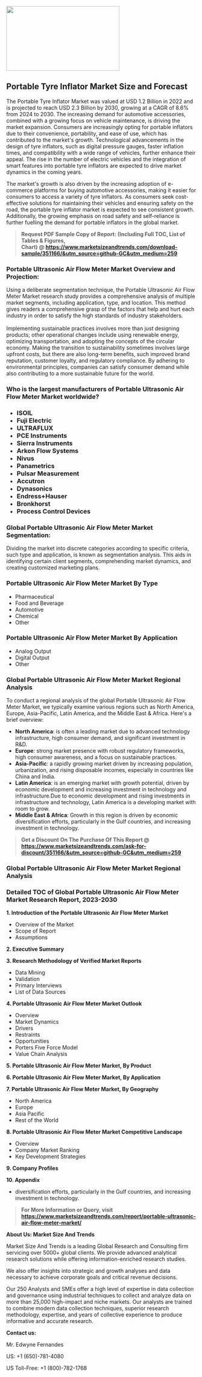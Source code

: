 <p><img class="alignnone size-medium wp-image-20088" src="https://ffe5etoiles.com/wp-content/uploads/2024/12/MST1-300x171.png" alt="" width="300" height="171" /></p><h2>Portable Tyre Inflator Market Size and Forecast</h2><p>The Portable Tyre Inflator Market was valued at USD 1.2 Billion in 2022 and is projected to reach USD 2.3 Billion by 2030, growing at a CAGR of 8.6% from 2024 to 2030. The increasing demand for automotive accessories, combined with a growing focus on vehicle maintenance, is driving the market expansion. Consumers are increasingly opting for portable inflators due to their convenience, portability, and ease of use, which has contributed to the market's growth. Technological advancements in the design of tyre inflators, such as digital pressure gauges, faster inflation times, and compatibility with a wide range of vehicles, further enhance their appeal. The rise in the number of electric vehicles and the integration of smart features into portable tyre inflators are expected to drive market dynamics in the coming years. </p><p>The market's growth is also driven by the increasing adoption of e-commerce platforms for buying automotive accessories, making it easier for consumers to access a variety of tyre inflators. As consumers seek cost-effective solutions for maintaining their vehicles and ensuring safety on the road, the portable tyre inflator market is expected to see consistent growth. Additionally, the growing emphasis on road safety and self-reliance is further fuelling the demand for portable inflators in the global market.</p></p><blockquote id="" class=""><strong>Request PDF Sample Copy of Report: (Including Full TOC, List of Tables &amp; Figures, Chart)&nbsp;@&nbsp;<strong><a href="https://www.marketsizeandtrends.com/download-sample/351166/&utm_source=github-GC&utm_medium=259" target="_blank">https://www.marketsizeandtrends.com/download-sample/351166/&utm_source=github-GC&utm_medium=259</a></strong></strong></blockquote><h3 id="" class="">Portable Ultrasonic Air Flow Meter Market&nbsp;Overview and Projection:</h3><p id="" class="">Using a deliberate segmentation technique, the Portable Ultrasonic Air Flow Meter Market research study provides a comprehensive analysis of multiple market segments, including application, type, and location. This method gives readers a comprehensive grasp of the factors that help and hurt each industry in order to satisfy the high standards of industry stakeholders. <br /> <br />Implementing sustainable practices involves more than just designing products; other operational changes include using renewable energy, optimizing transportation, and adopting the concepts of the circular economy. Making the transition to sustainability sometimes involves large upfront costs, but there are also long-term benefits, such improved brand reputation, customer loyalty, and regulatory compliance. By adhering to environmental principles, companies can satisfy consumer demand while also contributing to a more sustainable future for the world.</p><h3 id="" class="">Who is the largest manufacturers of&nbsp;Portable Ultrasonic Air Flow Meter Market worldwide?</h3><h3 class=""><p><ul><li>ISOIL </li><li> Fuji Electric </li><li> ULTRAFLUX </li><li> PCE Instruments </li><li> Sierra Instruments </li><li> Arkon Flow Systems </li><li> Nivus </li><li> Panametrics </li><li> Pulsar Measurement </li><li> Accutron </li><li> Dynasonics </li><li> Endress+Hauser </li><li> Bronkhorst </li><li> Process Control Devices</li></ul></p></h3><h3 id="" class="">Global&nbsp;Portable Ultrasonic Air Flow Meter Market Segmentation:</h3><p id="" class="">Dividing the market into discrete categories according to specific criteria, such type and application, is known as segmentation analysis. This aids in identifying certain client segments, comprehending market dynamics, and creating customized marketing plans.</p><h3 id="" class="">Portable Ultrasonic Air Flow Meter Market&nbsp;By Type</h3><p><p><ul><li>Pharmaceutical</li><li> Food and Beverage</li><li> Automotive</li><li> Chemical</li><li> Other</p></li></ul></p></p><h3 id="" class="">Portable Ultrasonic Air Flow Meter Market&nbsp;By Application</h3><p class=""><p><ul><li>Analog Output</li><li> Digital Output</li><li> Other</li></ul></p></p><h3 id="" class="">Global Portable Ultrasonic Air Flow Meter Market Regional Analysis</h3><p id="" class="">To conduct a regional analysis of the global Portable Ultrasonic Air Flow Meter Market, we typically examine various regions such as North America, Europe, Asia-Pacific, Latin America, and the Middle East &amp; Africa. Here's a brief overview:</p><ul><li><strong>North America</strong>: is often a leading market due to advanced technology infrastructure, high consumer demand, and significant investment in R&amp;D.</li><li><strong>Europe</strong>: strong market presence with robust regulatory frameworks, high consumer awareness, and a focus on sustainable practices.</li><li><strong>Asia-Pacific</strong>: a rapidly growing market driven by increasing population, urbanization, and rising disposable incomes, especially in countries like China and India.</li><li><strong>Latin America</strong>: is an emerging market with growth potential, driven by economic development and increasing investment in technology and infrastructure.Due to economic development and rising investments in infrastructure and technology, Latin America is a developing market with room to grow.</li><li><strong>Middle East &amp; Africa</strong>: Growth in this region is driven by economic diversification efforts, particularly in the Gulf countries, and increasing investment in technology.</li></ul><blockquote id="" class=""><strong>Get a Discount On The Purchase Of This Report @ <strong><a href="https://www.marketsizeandtrends.com/ask-for-discount/351166/&utm_source=github-GC&utm_medium=259" target="_blank">https://www.marketsizeandtrends.com/ask-for-discount/351166/&utm_source=github-GC&utm_medium=259</a></strong></strong></blockquote><h3 id="" class="">Global Portable Ultrasonic Air Flow Meter Market Regional Analysis</h3><h3 id="" class="">Detailed TOC of Global Portable Ultrasonic Air Flow Meter Market Research Report, 2023-2030</h3><p id="" class=""><strong>1. Introduction of the Portable Ultrasonic Air Flow Meter Market</strong></p><ul><li>Overview of the Market</li><li>Scope of Report</li><li>Assumptions</li></ul><p id="" class=""><strong>2. Executive Summary</strong></p><p id="" class=""><strong>3. Research Methodology of Verified Market Reports</strong></p><ul><li>Data Mining</li><li>Validation</li><li>Primary Interviews</li><li>List of Data Sources</li></ul><p id="" class=""><strong>4. Portable Ultrasonic Air Flow Meter Market Outlook</strong></p><ul><li>Overview</li><li>Market Dynamics</li><li>Drivers</li><li>Restraints</li><li>Opportunities</li><li>Porters Five Force Model</li><li>Value Chain Analysis</li></ul><p id="" class=""><strong>5. Portable Ultrasonic Air Flow Meter Market, By Product</strong></p><p id="" class=""><strong>6. Portable Ultrasonic Air Flow Meter Market, By Application</strong></p><p id="" class=""><strong>7. Portable Ultrasonic Air Flow Meter Market, By Geography</strong></p><ul><li>North America</li><li>Europe</li><li>Asia Pacific</li><li>Rest of the World</li></ul><p id="" class=""><strong>8. Portable Ultrasonic Air Flow Meter Market Competitive Landscape</strong></p><ul><li>Overview</li><li>Company Market Ranking</li><li>Key Development Strategies</li></ul><p id="" class=""><strong>9. Company Profiles</strong></p><p id="" class=""><strong>10. Appendix</strong></p><ul><li>diversification efforts, particularly in the Gulf countries, and increasing investment in technology.</li></ul><blockquote id="" class=""><strong>For More Information or Query, visit <strong><strong><a href="https://www.marketsizeandtrends.com/report/portable-ultrasonic-air-flow-meter-market/" target="_blank">https://www.marketsizeandtrends.com/report/portable-ultrasonic-air-flow-meter-market/</a></strong></strong></strong></blockquote><p id="" class=""><strong>About Us: Market Size And Trends</strong></p><p id="" class="">Market Size And Trends is a leading Global Research and Consulting firm servicing over 5000+ global clients. We provide advanced analytical research solutions while offering information-enriched research studies.</p><p id="" class="">We also offer insights into strategic and growth analyses and data necessary to achieve corporate goals and critical revenue decisions.</p><p id="" class="">Our 250 Analysts and SMEs offer a high level of expertise in data collection and governance using industrial techniques to collect and analyze data on more than 25,000 high-impact and niche markets. Our analysts are trained to combine modern data collection techniques, superior research methodology, expertise, and years of collective experience to produce informative and accurate research.</p><p id="" class=""><strong>Contact us:</strong></p><p id="" class="">Mr. Edwyne Fernandes</p><p id="" class="">US: +1 (650)-781-4080</p><p id="" class="">US Toll-Free: +1 (800)-782-1768</p>
